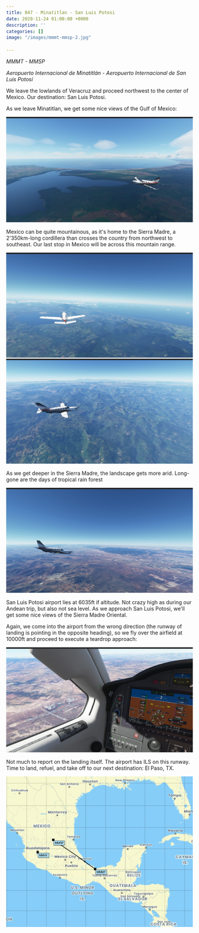 ```yaml
---
title: 047 - Minatitlan - San Luis Potosi
date: 2020-11-24 01:00:00 +0000
description: ''
categories: []
image: "/images/mmmt-mmsp-2.jpg"

---
```

_MMMT - MMSP_

_Aeropuerto Internacional de Minatitlán - Aeropuerto Internacional de San Luis Potosí_

We leave the lowlands of Veracruz and proceed northwest to the center of Mexico. Our destination: San Luis Potosi.

As we leave Minatitlan, we get some nice views of the Gulf of Mexico:

![](/images/mmmt-mmsp-2.jpg)

Mexico can be quite mountainous, as it's home to the Sierra Madre, a 2'350km-long cordillera than crosses the country from northwest to southeast. Our last  stop in Mexico will be across this mountain range.

![](/images/mmmt-mmsp-3.jpg)![](/images/mmmt-mmsp-4.jpg)

As we get deeper in the Sierra Madre, the landscape gets more arid. Long-gone are the days of tropical rain forest

![](/images/mmmt-mmsp-5.jpg)

San Luis Potosi airport lies at 6035ft if altitude. Not crazy high as during our Andean trip, but also not sea level. As we approach San Luis Potosi, we'll get some nice views of the Sierra Madre Oriental.

Again, we come into the airport from the wrong direction (the runway of landing is pointing in the opposite heading), so we fly over the airfield at 10000ft and proceed to execute a teardrop approach:

![](/images/mmmt-mmsp-6.jpg)

Not much to report on the landing itself. The airport has ILS on this runway. Time to land, refuel, and take off to our next destination: El Paso, TX.

![](/images/mmmt-mmsp.jpg)